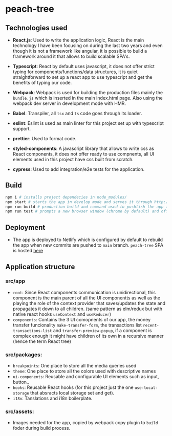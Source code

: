 # peach-tree

## Technologies used

* **React.js**: Used to write the application logic, React is the main technology I have been focusing on during the last two years and even though it is not a framework like angular, it is possible to build a framework around it that allows to build scalable SPA's. 

* **Typescript**: React by default uses javascript, it does not offer strict typing for components/functions/data structures, it is quiet straightforward to set up a react app to use typescript and get the benefits of typing our code.

* **Webpack**: Webpack is used for building the production files mainly the `bundle.js` which is inserted in the main index.html page. Also using the webpack dev server in development mode with HMR.

* **Babel**: Transpiler, all `tsx` and `ts` code goes through its loader.

* **eslint**: Eslint is used as main linter for this project set up with typescript support.

* **prettier**: Used to format code.

* **styled-components**: A javascript library that allows to write css as React components, it does not offer ready to use compnents, all UI elements used in this project have css built from scratch.

* **cypress**: Used to add integration/e2e tests for the application.

## Build

```bash
npm i # installs project dependecies in node_modules/
npm start # starts the app in develop mode and serves it through http://localhost:4000
npm run build # production build and command used to pusblish the app to Netlify
npm run test # prompts a new browser window (chrome by default) and offers dashboard to trigger automated integration tests.
```

## Deployment
* The app is deployed to Netlify which is configured by default to rebuild the app when new commits are pushed to `main` branch. `peach-tree` SPA is hosted [here](https://eloquent-villani-6b11c0.netlify.app/)

## Application structure

### src/app

  * `root`: Since React components communication is unidirectional, this component is the main parent of all the UI componentts as well as the playing the role of the context provider that saves/updates the state and propagates it down to all children. (same pattern as elm/redux but with native react hooks `useContext` and `useReducer`)
  * `components`: Contains the 3 UI comopnents of our app, the money transfer funcionality `make-transfer-form`, the transactions list `recent-transactions-list` and `transfer-preview-popup`, if a component is complex enough it might have children of its own in a recursive manner (hence the term React tree)

### src/packages:

  * `breakpoints`: One place to store all the media queries used
  * `theme`: One place to store all the colors used with descriptive names
  * `ui-components`: Reusable and configurable UI elements such as input, button..
  * `hooks`: Reusable React hooks (for this project just the one `use-local-storage` that absracts local storage set and get).
  * `i18n`: Tanslations and i18n boilerplate.

### src/assets:

  * Images needed for the app, copied by webpack copy plugin to `build` foder during build process.
